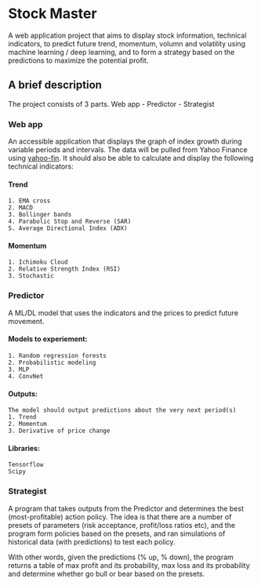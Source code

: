 # Stock Master
A web application project that aims to display stock information, technical indicators, to predict future trend, momentum, volumn and volatility using machine learning / deep learning, and to form a strategy based on the predictions to maximize the potential profit.

## A brief description
The project consists of 3 parts. Web app - Predictor - Strategist

### Web app
An accessible application that displays the graph of index growth during variable periods and intervals. The data will be pulled from Yahoo Finance using [yahoo-fin](https://pypi.org/project/yahoo-fin/). It should also be able to calculate and display the following technical indicators:
#### Trend
    1. EMA cross
    2. MACD
    3. Bollinger bands
    4. Parabolic Stop and Reverse (SAR)
    5. Average Directional Index (ADX)

#### Momentum
    1. Ichimoku Cloud
    2. Relative Strength Index (RSI)
    3. Stochastic

### Predictor
A ML/DL model that uses the indicators and the prices to predict future movement.
#### Models to experiement:
    1. Random regression forests
    2. Probabilistic modeling
    3. MLP
    4. ConvNet
#### Outputs:
    The model should output predictions about the very next period(s)
    1. Trend
    2. Momentum
    3. Derivative of price change

#### Libraries:
    Tensorflow
    Scipy

### Strategist
A program that takes outputs from the Predictor and determines the best (most-profitable) action policy.
The idea is that there are a number of presets of parameters (risk acceptance, profit/loss ratios etc), and the program form policies based on the presets, and ran simulations of historical data (with predictions) to test each policy. 

With other words, given the predictions (% up, % down), the program returns a table of max profit and its probability, max loss and its probability and determine whether go bull or bear based on the presets.


